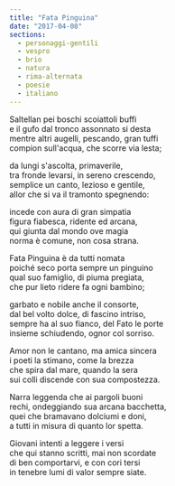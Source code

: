 ```yaml
---
title: "Fata Pinguina"
date: "2017-04-08"
sections:
  - personaggi-gentili
  - vespro
  - brio
  - natura
  - rima-alternata
  - poesie
  - italiano
---
```


Saltellan pei boschi scoiattoli buffi\
e il gufo dal tronco assonnato si desta\
mentre altri augelli, pescando, gran tuffi\
compion sull'acqua, che scorre via lesta;

da lungi s'ascolta, primaverile,\
tra fronde levarsi, in sereno crescendo,\
semplice un canto, lezioso e gentile,\
allor che si va il tramonto spegnendo:

incede con aura di gran simpatia\
figura fiabesca, ridente ed arcana,\
qui giunta dal mondo ove magia\
norma è comune, non cosa strana.

Fata Pinguina è da tutti nomata\
poiché seco porta sempre un pinguino\
qual suo famiglio, di piuma pregiata,\
che pur lieto ridere fa ogni bambino;

garbato e nobile anche il consorte,\
dal bel volto dolce, di fascino intriso,\
sempre ha al suo fianco, del Fato le porte\
insieme schiudendo, ognor col sorriso.

Amor non le cantano, ma amica sincera\
i poeti la stimano, come la brezza\
che spira dal mare, quando la sera\
sui colli discende con sua compostezza.

Narra leggenda che ai pargoli buoni\
rechi, ondeggiando sua arcana bacchetta,\
quei che bramavano dolciumi e doni,\
a tutti in misura di quanto lor spetta.

Giovani intenti a leggere i versi\
che qui stanno scritti, mai non scordate\
di ben comportarvi, e con cori tersi\
in tenebre lumi di valor sempre siate.
